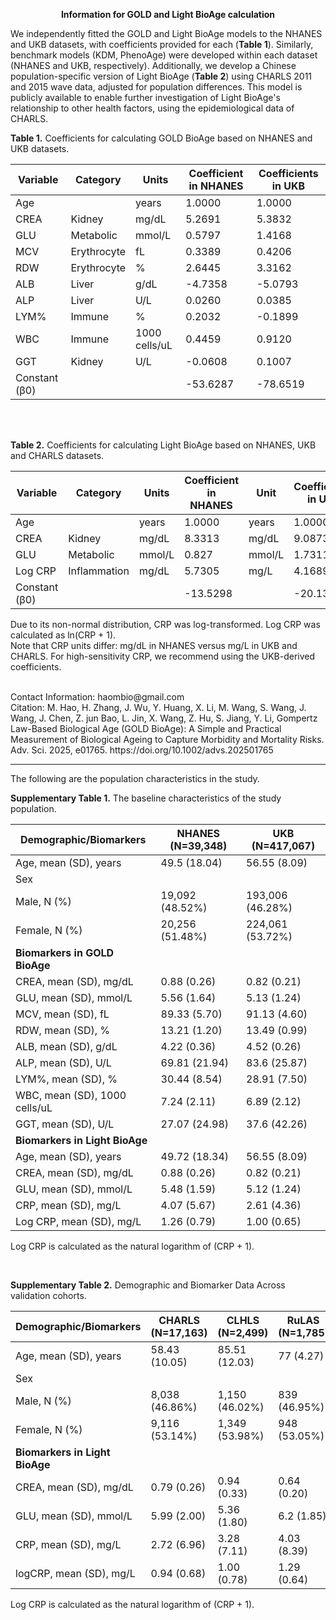 <p align="center"><strong>Information for GOLD and Light BioAge calculation </strong></p>

We independently fitted the GOLD and Light BioAge models to the NHANES and UKB datasets, with coefficients provided for each (**Table 1**). Similarly, benchmark models (KDM, PhenoAge) were developed within each dataset (NHANES and UKB, respectively). Additionally, we develop a Chinese population-specific version of Light BioAge (**Table 2**) using CHARLS 2011 and 2015 wave data, adjusted for population differences. This model is publicly available to enable further investigation of Light BioAge's relationship to other health factors, using the epidemiological data of CHARLS.

**Table 1.** Coefficients for calculating GOLD BioAge based on NHANES and UKB datasets.

| Variable | Category    | Units               | Coefficient in NHANES | Coefficients in UKB |
|----------|-------------|---------------------|-----------------------|---------------------|
| Age      |             | years               | 1.0000                | 1.0000              |
| CREA     | Kidney      | mg/dL               | 5.2691                | 5.3832              |
| GLU      | Metabolic   | mmol/L              | 0.5797                | 1.4168              |
| MCV      | Erythrocyte | fL                  | 0.3389                | 0.4206              |
| RDW      | Erythrocyte | %                   | 2.6445                | 3.3162              |
| ALB      | Liver       | g/dL                | -4.7358               | -5.0793             |
| ALP      | Liver       | U/L                 | 0.0260                 | 0.0385              |
| LYM%     | Immune      | %                   | 0.2032                | -0.1899             |
| WBC      | Immune      | 1000 cells/uL       | 0.4459                | 0.9120              |
| GGT      | Kidney      | U/L                 | -0.0608               | 0.1007              |
| Constant (β0) |        |                     | -53.6287              | -78.6519            |

<br>
<br>

**Table 2.** Coefficients for calculating Light BioAge based on NHANES, UKB and CHARLS datasets.

| Variable    | Category     | Units    | Coefficient in NHANES | Unit   | Coefficients in UKB | Unit   | Coefficients in CHARLS |
|-------------|--------------|----------|-----------------------|--------|---------------------|--------|-------------------------|
| Age         |              | years    | 1.0000                | years  | 1.0000              | years  | 1.0000                  |
| CREA        | Kidney       | mg/dL    | 8.3313                | mg/dL  | 9.0873              | mg/dL  | 5.0875                  |
| GLU         | Metabolic    | mmol/L   | 0.827                 | mmol/L | 1.7311              | mmol/L | 1.5766                  |
| Log CRP     | Inflammation | mg/dL    | 5.7305                | mg/L   | 4.1689              | mg/L   | 4.2983                  |
| Constant (β0) |             |          | -13.5298              |        | -20.1395            |        | -16.7562                |

Due to its non-normal distribution, CRP was log-transformed. Log CRP was calculated as ln(CRP + 1). <br>
Note that CRP units differ: mg/dL in NHANES versus mg/L in UKB and CHARLS. For high-sensitivity CRP, we recommend using the UKB-derived coefficients.

<br>
Contact Information: haombio@gmail.com <br>
Citation: M. Hao, H. Zhang, J. Wu, Y. Huang, X. Li, M. Wang, S. Wang, J. Wang, J. Chen, Z. jun Bao, L. Jin, X. Wang, Z. Hu, S. Jiang, Y. Li, Gompertz Law-Based Biological Age (GOLD BioAge): A Simple and Practical Measurement of Biological Ageing to Capture Morbidity and Mortality Risks. Adv. Sci. 2025, e01765. https://doi.org/10.1002/advs.202501765 <br>


_____________________________________________________________________________
The following are the population characteristics in the study.

**Supplementary Table 1.** The baseline characteristics of the study population.

| Demographic/Biomarkers        | NHANES (N=39,348)        | UKB (N=417,067)         |
|-------------------------------|--------------------------|-------------------------|
| Age, mean (SD), years         | 49.5 (18.04)             | 56.55 (8.09)            |
| Sex                           |                          |                         |
| Male, N (%)                   | 19,092 (48.52%)          | 193,006 (46.28%)        |
| Female, N (%)                 | 20,256 (51.48%)          | 224,061 (53.72%)        |
| **Biomarkers in GOLD BioAge**     |                          |                         |
| CREA, mean (SD), mg/dL        | 0.88 (0.26)              | 0.82 (0.21)             |
| GLU, mean (SD), mmol/L        | 5.56 (1.64)              | 5.13 (1.24)             |
| MCV, mean (SD), fL            | 89.33 (5.70)             | 91.13 (4.60)            |
| RDW, mean (SD), %             | 13.21 (1.20)             | 13.49 (0.99)            |
| ALB, mean (SD), g/dL          | 4.22 (0.36)              | 4.52 (0.26)             |
| ALP, mean (SD), U/L           | 69.81 (21.94)            | 83.6 (25.87)            |
| LYM%, mean (SD), %            | 30.44 (8.54)             | 28.91 (7.50)            |
| WBC, mean (SD), 1000 cells/uL | 7.24 (2.11)              | 6.89 (2.12)             |
| GGT, mean (SD), U/L           | 27.07 (24.98)            | 37.6 (42.26)            |
| **Biomarkers in Light BioAge**   |                          |                         |
| Age, mean (SD), years         | 49.72 (18.34)            | 56.55 (8.09)            |
| CREA, mean (SD), mg/dL        | 0.88 (0.26)              | 0.82 (0.21)             |
| GLU, mean (SD), mmol/L        | 5.48 (1.59)              | 5.12 (1.24)             |
| CRP, mean (SD), mg/L         | 4.07 (5.67)              | 2.61 (4.36)             |
| Log CRP, mean (SD), mg/L         | 1.26 (0.79)              | 1.00 (0.65)             |

Log CRP is calculated as the natural logarithm of (CRP + 1). <br>

<br>

**Supplementary Table 2.** Demographic and Biomarker Data Across validation cohorts.

| Demographic/Biomarkers        | CHARLS (N=17,163)       | CLHLS (N=2,499)         | RuLAS (N=1,785)         |
|-------------------------------|-------------------------|-------------------------|-------------------------|
| Age, mean (SD), years         | 58.43 (10.05)           | 85.51 (12.03)           | 77 (4.27)               |
| Sex                           |                         |                         |                         |
| Male, N (%)                   | 8,038 (46.86%)          | 1,150 (46.02%)          | 839 (46.95%)            |
| Female, N (%)                 | 9,116 (53.14%)          | 1,349 (53.98%)          | 948 (53.05%)            |
| **Biomarkers in Light BioAge**    |                         |                         |                         |
| CREA, mean (SD), mg/dL        | 0.79 (0.26)             | 0.94 (0.33)             | 0.64 (0.20)             |
| GLU, mean (SD), mmol/L        | 5.99 (2.00)             | 5.36 (1.80)             | 6.2 (1.85)              |
| CRP, mean (SD), mg/L         | 2.72 (6.96)             | 3.28 (7.11)             | 4.03 (8.39)             |
| logCRP, mean (SD), mg/L         | 0.94 (0.68)             | 1.00 (0.78)             | 1.29 (0.64)             |

Log CRP is calculated as the natural logarithm of (CRP + 1). <br>
